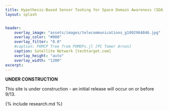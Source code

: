 ```yaml
---
title: Hypothesis-Based Sensor Tasking for Space Domain Awareness (SDA)
layout: splash


header:
    overlay_image: "assets/images/telecommunications_g1092964846.jpg"
    overlay_color: "#000"
    overlay_filter: "0.0"
    #caption: POMCP Tree from POMDPs.jl [PC Tomer Arnon]
    caption: Satellite Network [techtarget.com]
    overlay_height: "auto"
    overlay_width: "1200"
excerpt: 
---
```




**UNDER CONSTRUCTION**

This site is under construction - an initial release will occur on or before 9/13.

{% include research.md %}




